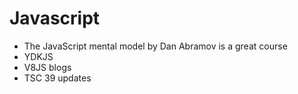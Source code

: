 # Javascript

- The JavaScript mental model by Dan Abramov is a great course
- YDKJS
- V8JS blogs
- TSC 39 updates
